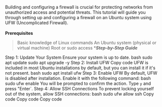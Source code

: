 Building and configuring a firewall is crucial for protecting networks from unauthorized access and potential threats. This tutorial will guide you through setting up and configuring a firewall on an Ubuntu system using UFW (Uncomplicated Firewall).<br>
<br>
**Prerequisites**
>Basic knowledge of Linux commands
>An Ubuntu system (physical or virtual machine)
>Root or sudo access
******Step-by-Step Guide*****

Step 1: Update Your System
Ensure your system is up to date.
bash
sudo apt update
sudo apt upgrade -y
Step 2: Install UFW
Copy code
UFW is included in most Ubuntu installations by default, but you can install it if it's not present.
bash
sudo apt install ufw
Step 3: Enable UFW
By default, UFW is disabled after installation. Enable it with the following command:
bash
sudo ufw enable
You will be prompted to confirm the action. Type `y` and press "Enter`.
Step 4: Allow SSH Connections
To prevent locking yourself out of the system, allow SSH connections:
bash
sudo ufw allow ssh
Copy code
Copy code
Copy code
